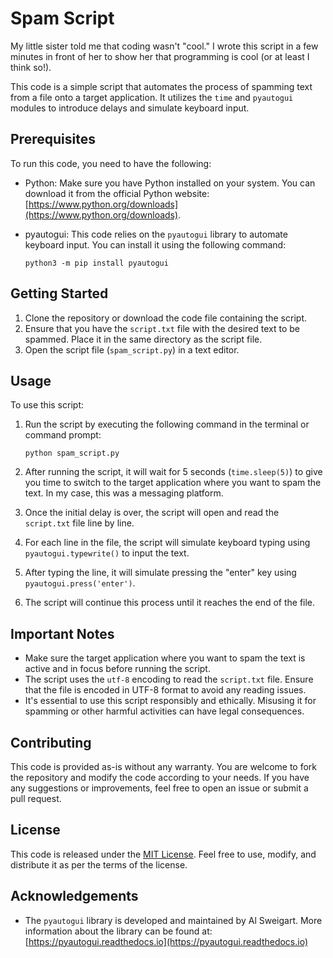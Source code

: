 # Spam Script

My little sister told me that coding wasn't "cool." I wrote this script in a few minutes in front of her to show her that programming is cool (or at least I think so!). 

This code is a simple script that automates the process of spamming text from a file onto a target application. It utilizes the `time` and `pyautogui` modules to introduce delays and simulate keyboard input.

## Prerequisites

To run this code, you need to have the following:

- Python: Make sure you have Python installed on your system. You can download it from the official Python website: [https://www.python.org/downloads](https://www.python.org/downloads).
- pyautogui: This code relies on the `pyautogui` library to automate keyboard input. You can install it using the following command:

  ```
  python3 -m pip install pyautogui
  ```

## Getting Started

1. Clone the repository or download the code file containing the script.
2. Ensure that you have the `script.txt` file with the desired text to be spammed. Place it in the same directory as the script file.
3. Open the script file (`spam_script.py`) in a text editor.

## Usage

To use this script:

1. Run the script by executing the following command in the terminal or command prompt:

   ```
   python spam_script.py
   ```

2. After running the script, it will wait for 5 seconds (`time.sleep(5)`) to give you time to switch to the target application where you want to spam the text. In my case, this was a messaging platform.
3. Once the initial delay is over, the script will open and read the `script.txt` file line by line.
4. For each line in the file, the script will simulate keyboard typing using `pyautogui.typewrite()` to input the text.
5. After typing the line, it will simulate pressing the "enter" key using `pyautogui.press('enter')`.
6. The script will continue this process until it reaches the end of the file.

## Important Notes

- Make sure the target application where you want to spam the text is active and in focus before running the script.
- The script uses the `utf-8` encoding to read the `script.txt` file. Ensure that the file is encoded in UTF-8 format to avoid any reading issues.
- It's essential to use this script responsibly and ethically. Misusing it for spamming or other harmful activities can have legal consequences.

## Contributing

This code is provided as-is without any warranty. You are welcome to fork the repository and modify the code according to your needs. If you have any suggestions or improvements, feel free to open an issue or submit a pull request.

## License

This code is released under the [MIT License](LICENSE). Feel free to use, modify, and distribute it as per the terms of the license.

## Acknowledgements

- The `pyautogui` library is developed and maintained by Al Sweigart. More information about the library can be found at: [https://pyautogui.readthedocs.io](https://pyautogui.readthedocs.io)

